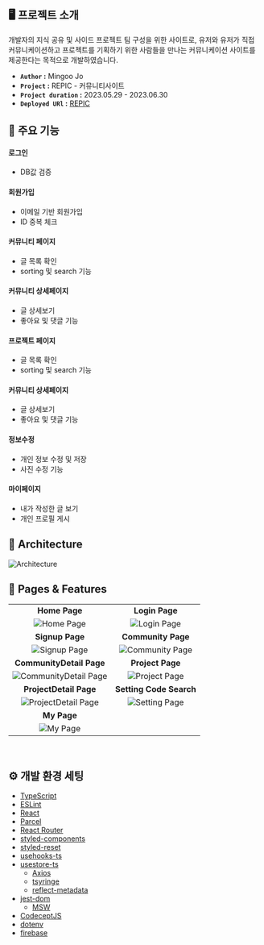 ## 🖥️ 프로젝트 소개

개발자의 지식 공유 및 사이드 프로젝트 팀 구성을 위한 사이트로, 유저와 유저가 직접 커뮤니케이션하고 프로젝트를 기획하기 위한 사람들을 만나는 커뮤니케이션 사이트를 제공한다는 목적으로 개발하였습니다.

- **`Author` :**  Mingoo Jo
- **`Project` :** REPIC - 커뮤니티사이트
- **`Project duration` :** 2023.05.29 - 2023.06.30
- **`Deployed URl` :** [REPIC](https://project-study-mingoojo.web.app/)

## 📌 주요 기능

#### 로그인
- DB값 검증

#### 회원가입
- 이메일 기반 회원가입
- ID 중복 체크

#### 커뮤니티 페이지
- 글 목록 확인
- sorting 및 search 기능

#### 커뮤니티 상세페이지
- 글 상세보기
- 좋아요 및 댓글 기능

#### 프로젝트 페이지
- 글 목록 확인
- sorting 및 search 기능

#### 커뮤니티 상세페이지
- 글 상세보기
- 좋아요 및 댓글 기능

#### 정보수정
- 개인 정보 수정 및 저장
- 사진 수정 기능

#### 마이페이지
- 내가 작성한 글 보기
- 개인 프로필 게시


## 🌟 Architecture
![Architecture](https://github.com/mingoojo/project-repic-image/blob/main/repic-architecture.jpg?raw=true)


## 🌟 Pages & Features
|                                                              |                                                              |
| :----------------------------------------------------------: | :----------------------------------------------------------: |
|        **Home Page**                           |                 **Login Page**                 |
| ![Home Page](https://github.com/mingoojo/project-repic-image/blob/main/home.jpg?raw=true) |![Login Page](https://github.com/mingoojo/project-repic-image/blob/main/login.jpg?raw=true)|
|        **Signup Page**                           |                 **Community Page**                 |
|![Signup Page](https://github.com/mingoojo/project-repic-image/blob/main/login.jpg?raw=true)|![Community Page](https://github.com/mingoojo/project-repic-image/blob/main/community.jpg?raw=true)|
|                    **CommunityDetail Page**                     |                     **Project Page**                    |
| ![CommunityDetail Page](https://github.com/mingoojo/project-repic-image/blob/main/communityDetail.jpg?raw=true)| ![Project Page](https://github.com/mingoojo/project-repic-image/blob/main/projects.jpg?raw=true)|
|                    **ProjectDetail Page**                     |                 **Setting Code Search**                  |
| ![ProjectDetail Page](https://github.com/mingoojo/project-repic-image/blob/main/projectDetail.jpg?raw=true) | ![Setting Page](https://github.com/mingoojo/project-repic-image/blob/main/setting.jpg?raw=true) |
|                    **My Page**                     |
|![My Page](https://github.com/mingoojo/project-repic-image/blob/main/mypage.jpg?raw=true) |
<br/>

## ⚙️ 개발 환경 세팅

- [TypeScript](https://www.typescriptlang.org/)
- [ESLint](https://eslint.org/)
- [React](https://react.dev/)
- [Parcel](https://parceljs.org/)
- [React Router](https://github.com/remix-run/react-router)
- [styled-components](https://github.com/styled-components/styled-components)
- [styled-reset](https://github.com/zacanger/styled-reset)
- [usehooks-ts](https://github.com/juliencrn/usehooks-ts)
- [usestore-ts](https://github.com/seed2whale/usestore-ts)
    - [Axios](https://github.com/axios/axios)
    - [tsyringe](https://github.com/microsoft/tsyringe)
    - [reflect-metadata](https://github.com/rbuckton/reflect-metadata)
- [jest-dom](https://github.com/testing-library/jest-dom)
    - [MSW](https://github.com/mswjs/msw)
- [CodeceptJS](https://codecept.io/)
- [dotenv](https://github.com/motdotla/dotenv)
- [firebase](https://firebase.google.com/?hl=ko)

